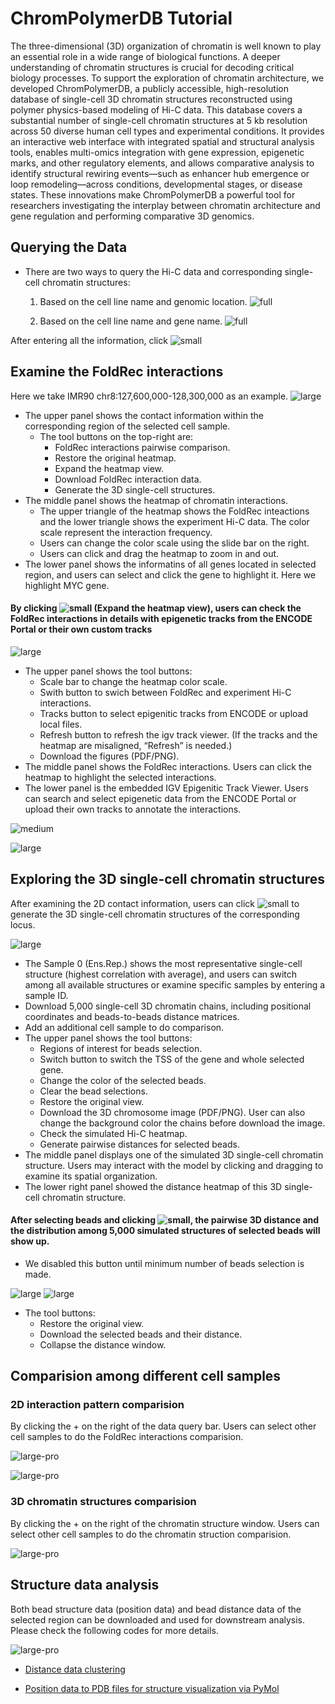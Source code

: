 # ChromPolymerDB Tutorial

The three-dimensional (3D) organization of chromatin is well known to play an essential role in a wide range of biological functions. A deeper understanding of chromatin structures is crucial for decoding critical biology processes. To support the exploration of chromatin architecture, we developed ChromPolymerDB, a publicly accessible, high-resolution database of single-cell 3D chromatin structures reconstructed using polymer physics-based modeling of Hi-C data. This database covers a substantial number of single-cell chromatin structures at 5 kb resolution across 50 diverse human cell types and experimental conditions. It provides an interactive web interface with integrated spatial and structural analysis tools, enables multi-omics integration with gene expression, epigenetic marks, and other regulatory elements, and allows comparative analysis to identify structural rewiring events—such as enhancer hub emergence or loop remodeling—across conditions, developmental stages, or disease states. These innovations make ChromPolymerDB a powerful tool for researchers investigating the interplay between chromatin architecture and gene regulation and performing comparative 3D genomics.


## Querying the Data

- There are two ways to query the Hi-C data and corresponding single-cell chromatin structures:
  1. Based on the cell line name and genomic location.
     ![full](./tutorial_images/data_query_short.png)

  2. Based on the cell line name and gene name.
     ![full](./tutorial_images/data_query_gene_short.png)

After entering all the information, click ![small](./tutorial_images/show_heatmap.png)

## Examine the FoldRec interactions

Here we take IMR90 chr8:127,600,000-128,300,000 as an example.
![large](./tutorial_images/FoldRec_full_1.png)

- The upper panel shows the contact information within the corresponding region of the selected cell sample. 
   - The tool buttons on the top-right are:
      - FoldRec interactions pairwise comparison.
      - Restore the original heatmap.
      - Expand the heatmap view.
      - Download FoldRec interaction data.
      - Generate the 3D single-cell structures. 
- The middle panel shows the heatmap of chromatin interactions. 
   - The upper triangle of the heatmap shows the FoldRec inteactions and the lower triangle shows the experiment Hi-C data. The color scale represent the interaction frequency. 
   - Users can change the color scale using the slide bar on the right.
   - Users can click and drag the heatmap to zoom in and out.
- The lower panel shows the informatins of all genes located in selected region, and users can select and click the gene to highlight it. Here we highlight MYC gene.

#### By clicking ![small](./tutorial_images/expand_button.png) (Expand the heatmap view), users can check the FoldRec interactions in details with epigenetic tracks from the ENCODE Portal or their own custom tracks

![large](./tutorial_images/FoldRec_2_full.png)

- The upper panel shows the tool buttons:
   - Scale bar to change the heatmap color scale. 
   - Swith button to swich between FoldRec and experiment Hi-C interactions.
   - Tracks button to select epigenitic tracks from ENCODE or upload local files.
   - Refresh button to refresh the igv track viewer. (If the tracks and the heatmap are misaligned, “Refresh” is needed.)
   - Download the figures (PDF/PNG).
- The middle panel shows the FoldRec interactions. Users can click the heatmap to highlight the selected interactions.
- The lower panel is the embedded IGV Epigenitic Track Viewer. Users can search and select epigenetic data from the ENCODE Portal or upload their own tracks to annotate the interactions.

![medium](./tutorial_images/tracks.png)

![large](./tutorial_images/tracks_details.png)


## Exploring the 3D single-cell chromatin structures
After examining the 2D contact information, users can click ![small](./tutorial_images/3D_Structure.png) to generate the 3D single-cell chromatin structures of the corresponding locus.

![large](./tutorial_images/single_cell_conformation.png)

- The Sample 0 (Ens.Rep.) shows the most representative single-cell structure (highest correlation with average), and users can switch among all available structures or examine specific samples by entering a sample ID.
- Download 5,000 single-cell 3D chromatin chains, including positional coordinates and beads-to-beads distance matrices.
- Add an additional cell sample to do comparison.
- The upper panel shows the tool buttons:
   - Regions of interest for beads selection.
   - Switch button to switch the TSS of the gene and whole selected gene.
   - Change the color of the selected beads.
   - Clear the bead selections.
   - Restore the original view.
   - Download the 3D chromosome image (PDF/PNG). User can also change the background color the chains before download the image.
   - Check the simulated Hi-C heatmap.
   - Generate pairwise distances for selected beads.
- The middle panel displays one of the simulated 3D single-cell chromatin structure. Users may interact with the model by clicking and dragging to examine its spatial organization.
- The lower right panel showed the distance heatmap of this 3D single-cell chromatin structure.

#### After selecting beads and clicking ![small](./tutorial_images/generate_distance_logo.png), the pairwise 3D distance and the distribution among 5,000 simulated structures of selected beads will show up.
- We disabled this button until minimum number of beads selection is made. 

![large](./tutorial_images/generate_distance.png)
![large](./tutorial_images/3D_distance.png)

- The tool buttons:
   - Restore the original view.
   - Download the selected beads and their distance.
   - Collapse the distance window.


## Comparision among different cell samples

### 2D interaction pattern comparision

By clicking the + on the right of the data query bar. Users can select other cell samples to do the FoldRec interactions comparision.

![large-pro](./tutorial_images/FoldRec_comparision_data_query.png)

![large-pro](./tutorial_images/FoldRec_comparision.png)

### 3D chromatin structures comparision 

By clicking the + on the right of the chromatin structure window. Users can select other cell samples to do the chromatin struction comparision.

![large-pro](./tutorial_images/chromatin_structure_comparision.png)


## Structure data analysis

Both bead structure data (position data) and bead distance data of the selected region can be downloaded and used for downstream analysis. Please check the following codes for more details.

![large-pro](./tutorial_images/data_download.png)

- [Distance data clustering](https://github.com/ldu3/ChromPolymerDB_tutorial/blob/main/scr/clustering.ipynb)

- [Position data to PDB files for structure visualization via PyMol](https://github.com/ldu3/ChromPolymerDB_tutorial/blob/main/scr/position_data_visualizaion.ipynb)
